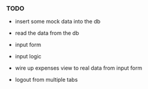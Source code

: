 ### TODO

- insert some mock data into the db

- read the data from the db

- input form

- input logic

- wire up expenses view to real data from input form

- logout from multiple tabs